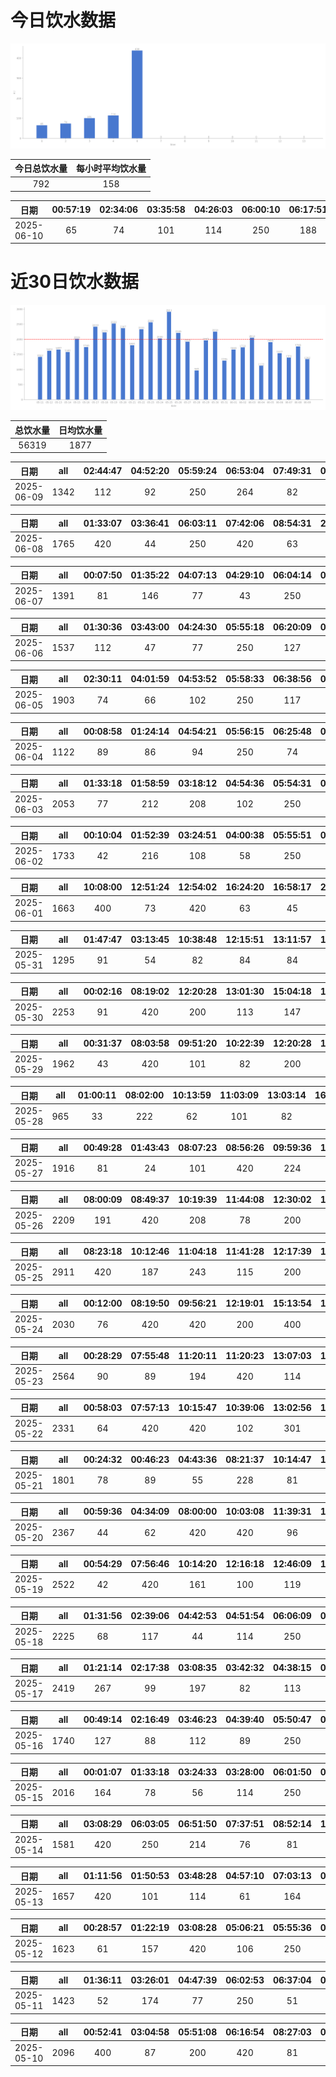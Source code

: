 # 今日饮水数据

<div align=center>
<img src="today.png" style="zoom: 100%;" />

| 今日总饮水量 | 每小时平均饮水量 |
| :----: | :----: |
| 792 | 158 |
</div>

| 日期 | 00:57:19 | 02:34:06 | 03:35:58 | 04:26:03 | 06:00:10 | 06:17:51 |
| :----: | :----: | :----: | :----: | :----: | :----: | :----: |
| 2025-06-10 | 65 | 74 | 101 | 114 | 250 | 188 |

# 近30日饮水数据

<div align=center>
<img src="30.png"style="zoom: 100%;" />

| 总饮水量 | 日均饮水量 |
| :----: | :----: |
| 56319 | 1877 |
</div>

| 日期 | all | 02:44:47 | 04:52:20 | 05:59:24 | 06:53:04 | 07:49:31 | 09:27:46 | 10:01:05 | 17:17:11 | 18:48:26 | 20:11:12 | 20:37:00 | 22:43:44 |
| :----: | :----: | :----: | :----: | :----: | :----: | :----: | :----: | :----: | :----: | :----: | :----: | :----: | :----: |
| 2025-06-09 | 1342 | 112 | 92 | 250 | 264 | 82 | 81 | 44 | 73 | 74 | 56 | 112 | 102 |

| 日期 | all | 01:33:07 | 03:36:41 | 06:03:11 | 07:42:06 | 08:54:31 | 20:38:03 | 21:47:53 | 22:46:31 |
| :----: | :----: | :----: | :----: | :----: | :----: | :----: | :----: | :----: | :----: |
| 2025-06-08 | 1765 | 420 | 44 | 250 | 420 | 63 | 72 | 76 | 420 |

| 日期 | all | 00:07:50 | 01:35:22 | 04:07:13 | 04:29:10 | 06:04:14 | 07:14:54 | 07:37:22 | 08:14:25 | 09:35:21 | 18:20:54 | 18:21:08 | 19:01:59 | 20:34:59 | 22:42:02 |
| :----: | :----: | :----: | :----: | :----: | :----: | :----: | :----: | :----: | :----: | :----: | :----: | :----: | :----: | :----: | :----: |
| 2025-06-07 | 1391 | 81 | 146 | 77 | 43 | 250 | 62 | 166 | 88 | 34 | 100 | 113 | 47 | 82 | 102 |

| 日期 | all | 01:30:36 | 03:43:00 | 04:24:30 | 05:55:18 | 06:20:09 | 07:03:21 | 09:07:03 | 18:04:55 | 20:38:24 | 22:29:13 |
| :----: | :----: | :----: | :----: | :----: | :----: | :----: | :----: | :----: | :----: | :----: | :----: |
| 2025-06-06 | 1537 | 112 | 47 | 77 | 250 | 127 | 244 | 101 | 300 | 91 | 188 |

| 日期 | all | 02:30:11 | 04:01:59 | 04:53:52 | 05:58:33 | 06:38:56 | 07:18:18 | 08:45:41 | 11:35:39 | 17:53:22 | 18:31:56 | 18:58:04 | 20:33:19 | 21:32:39 | 22:26:42 | 22:52:59 |
| :----: | :----: | :----: | :----: | :----: | :----: | :----: | :----: | :----: | :----: | :----: | :----: | :----: | :----: | :----: | :----: | :----: |
| 2025-06-05 | 1903 | 74 | 66 | 102 | 250 | 117 | 126 | 32 | 46 | 300 | 78 | 52 | 102 | 94 | 44 | 420 |

| 日期 | all | 00:08:58 | 01:24:14 | 04:54:21 | 05:56:15 | 06:25:48 | 07:10:43 | 16:41:10 | 19:11:44 | 20:33:43 | 21:08:46 | 22:53:33 |
| :----: | :----: | :----: | :----: | :----: | :----: | :----: | :----: | :----: | :----: | :----: | :----: | :----: |
| 2025-06-04 | 1122 | 89 | 86 | 94 | 250 | 74 | 104 | 200 | 54 | 62 | 62 | 47 |

| 日期 | all | 01:33:18 | 01:58:59 | 03:18:12 | 04:54:36 | 05:54:31 | 06:37:23 | 07:09:31 | 08:12:11 | 09:25:30 | 15:23:06 | 17:58:37 | 20:55:21 | 21:35:45 | 22:32:40 | 23:24:53 |
| :----: | :----: | :----: | :----: | :----: | :----: | :----: | :----: | :----: | :----: | :----: | :----: | :----: | :----: | :----: | :----: | :----: |
| 2025-06-03 | 2053 | 77 | 212 | 208 | 102 | 250 | 88 | 91 | 59 | 34 | 34 | 200 | 102 | 64 | 420 | 112 |

| 日期 | all | 00:10:04 | 01:52:39 | 03:24:51 | 04:00:38 | 05:55:51 | 06:53:05 | 07:52:24 | 09:21:12 | 13:39:16 | 17:13:43 | 20:29:21 | 20:57:20 | 22:49:34 | 23:51:03 |
| :----: | :----: | :----: | :----: | :----: | :----: | :----: | :----: | :----: | :----: | :----: | :----: | :----: | :----: | :----: | :----: |
| 2025-06-02 | 1733 | 42 | 216 | 108 | 58 | 250 | 104 | 69 | 97 | 103 | 200 | 93 | 74 | 32 | 287 |

| 日期 | all | 10:08:00 | 12:51:24 | 12:54:02 | 16:24:20 | 16:58:17 | 20:53:38 | 23:57:03 |
| :----: | :----: | :----: | :----: | :----: | :----: | :----: | :----: | :----: |
| 2025-06-01 | 1663 | 400 | 73 | 420 | 63 | 45 | 262 | 400 |

| 日期 | all | 01:47:47 | 03:13:45 | 10:38:48 | 12:15:51 | 13:11:57 | 14:32:06 | 17:11:03 | 21:27:51 | 21:41:57 | 21:59:56 | 22:32:33 | 23:12:20 | 23:57:22 |
| :----: | :----: | :----: | :----: | :----: | :----: | :----: | :----: | :----: | :----: | :----: | :----: | :----: | :----: | :----: |
| 2025-05-31 | 1295 | 91 | 54 | 82 | 84 | 84 | 112 | 98 | 300 | 44 | 98 | 90 | 67 | 91 |

| 日期 | all | 00:02:16 | 08:19:02 | 12:20:28 | 13:01:30 | 15:04:18 | 17:32:30 | 18:07:27 | 18:56:44 | 22:40:04 | 22:57:22 |
| :----: | :----: | :----: | :----: | :----: | :----: | :----: | :----: | :----: | :----: | :----: | :----: |
| 2025-05-30 | 2253 | 91 | 420 | 200 | 113 | 147 | 74 | 82 | 420 | 600 | 106 |

| 日期 | all | 00:31:37 | 08:03:58 | 09:51:20 | 10:22:39 | 12:20:28 | 13:03:47 | 14:52:41 | 16:44:16 | 17:34:15 | 18:41:00 | 19:54:40 | 22:17:55 | 22:42:40 | 23:30:27 |
| :----: | :----: | :----: | :----: | :----: | :----: | :----: | :----: | :----: | :----: | :----: | :----: | :----: | :----: | :----: | :----: |
| 2025-05-29 | 1962 | 43 | 420 | 101 | 82 | 200 | 56 | 289 | 88 | 34 | 34 | 232 | 200 | 101 | 82 |

| 日期 | all | 01:00:11 | 08:02:00 | 10:13:59 | 11:03:09 | 13:03:14 | 16:44:44 | 18:57:33 | 22:09:18 | 22:37:48 | 23:56:08 |
| :----: | :----: | :----: | :----: | :----: | :----: | :----: | :----: | :----: | :----: | :----: | :----: |
| 2025-05-28 | 965 | 33 | 222 | 62 | 101 | 82 | 85 | 101 | 113 | 89 | 77 |

| 日期 | all | 00:49:28 | 01:43:43 | 08:07:23 | 08:56:26 | 09:59:36 | 11:14:28 | 13:07:17 | 15:11:45 | 18:07:00 | 19:23:11 | 20:33:16 | 22:54:34 | 23:15:35 |
| :----: | :----: | :----: | :----: | :----: | :----: | :----: | :----: | :----: | :----: | :----: | :----: | :----: | :----: | :----: |
| 2025-05-27 | 1916 | 81 | 24 | 101 | 420 | 224 | 66 | 297 | 92 | 74 | 62 | 300 | 87 | 88 |

| 日期 | all | 08:00:09 | 08:49:37 | 10:19:39 | 11:44:08 | 12:30:02 | 13:09:17 | 14:27:49 | 15:20:06 | 15:49:27 | 17:39:18 | 19:37:19 | 20:08:00 | 21:37:43 | 22:04:14 | 23:39:18 |
| :----: | :----: | :----: | :----: | :----: | :----: | :----: | :----: | :----: | :----: | :----: | :----: | :----: | :----: | :----: | :----: | :----: |
| 2025-05-26 | 2209 | 191 | 420 | 208 | 78 | 200 | 92 | 92 | 101 | 91 | 74 | 34 | 136 | 300 | 102 | 90 |

| 日期 | all | 08:23:18 | 10:12:46 | 11:04:18 | 11:41:28 | 12:17:39 | 14:12:11 | 15:35:37 | 16:19:47 | 16:20:14 | 18:21:08 | 19:58:23 | 21:08:30 | 22:50:08 | 23:10:08 |
| :----: | :----: | :----: | :----: | :----: | :----: | :----: | :----: | :----: | :----: | :----: | :----: | :----: | :----: | :----: | :----: |
| 2025-05-25 | 2911 | 420 | 187 | 243 | 115 | 200 | 372 | 55 | 88 | 91 | 420 | 184 | 200 | 86 | 250 |

| 日期 | all | 00:12:00 | 08:19:50 | 09:56:21 | 12:19:01 | 15:13:54 | 15:18:24 | 16:12:39 | 17:34:00 | 18:23:10 | 21:49:16 | 23:09:38 |
| :----: | :----: | :----: | :----: | :----: | :----: | :----: | :----: | :----: | :----: | :----: | :----: | :----: |
| 2025-05-24 | 2030 | 76 | 420 | 420 | 200 | 400 | 22 | 167 | 71 | 65 | 100 | 89 |

| 日期 | all | 00:28:29 | 07:55:48 | 11:20:11 | 11:20:23 | 13:07:03 | 14:06:16 | 14:59:42 | 15:16:09 | 16:59:24 | 17:33:29 | 18:33:41 | 20:59:39 | 21:30:35 | 22:31:55 | 23:24:34 |
| :----: | :----: | :----: | :----: | :----: | :----: | :----: | :----: | :----: | :----: | :----: | :----: | :----: | :----: | :----: | :----: | :----: |
| 2025-05-23 | 2564 | 90 | 89 | 194 | 420 | 114 | 89 | 88 | 420 | 53 | 336 | 184 | 200 | 107 | 92 | 88 |

| 日期 | all | 00:58:03 | 07:57:13 | 10:15:47 | 10:39:06 | 13:02:56 | 14:59:51 | 16:33:01 | 17:37:17 | 19:01:15 | 19:32:56 | 21:37:00 | 22:08:11 |
| :----: | :----: | :----: | :----: | :----: | :----: | :----: | :----: | :----: | :----: | :----: | :----: | :----: | :----: |
| 2025-05-22 | 2331 | 64 | 420 | 420 | 102 | 301 | 101 | 129 | 98 | 197 | 87 | 300 | 112 |

| 日期 | all | 00:24:32 | 00:46:23 | 04:43:36 | 08:21:37 | 10:14:47 | 10:31:21 | 12:16:50 | 13:04:08 | 14:59:31 | 15:43:10 | 16:06:12 | 16:21:11 | 16:53:23 | 21:24:35 | 22:25:40 | 23:07:58 |
| :----: | :----: | :----: | :----: | :----: | :----: | :----: | :----: | :----: | :----: | :----: | :----: | :----: | :----: | :----: | :----: | :----: | :----: |
| 2025-05-21 | 1801 | 78 | 89 | 55 | 228 | 81 | 111 | 100 | 88 | 165 | 87 | 44 | 113 | 34 | 300 | 134 | 94 |

| 日期 | all | 00:59:36 | 04:34:09 | 08:00:00 | 10:03:08 | 11:39:31 | 12:20:50 | 12:42:07 | 13:13:58 | 14:31:04 | 15:29:12 | 16:03:35 | 16:42:15 | 17:38:16 | 19:36:15 | 21:00:38 | 21:41:40 | 23:36:28 |
| :----: | :----: | :----: | :----: | :----: | :----: | :----: | :----: | :----: | :----: | :----: | :----: | :----: | :----: | :----: | :----: | :----: | :----: | :----: |
| 2025-05-20 | 2367 | 44 | 62 | 420 | 420 | 96 | 100 | 77 | 92 | 76 | 63 | 112 | 107 | 83 | 88 | 200 | 250 | 77 |

| 日期 | all | 00:54:29 | 07:56:46 | 10:14:20 | 12:16:18 | 12:46:09 | 13:09:48 | 15:02:02 | 16:28:20 | 19:49:34 | 20:39:52 | 21:41:25 | 21:43:02 | 22:00:07 | 22:33:47 |
| :----: | :----: | :----: | :----: | :----: | :----: | :----: | :----: | :----: | :----: | :----: | :----: | :----: | :----: | :----: | :----: |
| 2025-05-19 | 2522 | 42 | 420 | 161 | 100 | 119 | 420 | 420 | 52 | 88 | 102 | 300 | 114 | 87 | 97 |

| 日期 | all | 01:31:56 | 02:39:06 | 04:42:53 | 04:51:54 | 06:06:09 | 06:14:58 | 07:39:42 | 09:37:55 | 15:11:43 | 16:23:07 | 17:09:07 | 19:15:55 | 20:38:32 | 21:03:38 | 21:04:27 | 22:16:42 | 22:56:30 | 23:39:34 |
| :----: | :----: | :----: | :----: | :----: | :----: | :----: | :----: | :----: | :----: | :----: | :----: | :----: | :----: | :----: | :----: | :----: | :----: | :----: | :----: |
| 2025-05-18 | 2225 | 68 | 117 | 44 | 114 | 250 | 109 | 114 | 89 | 56 | 91 | 66 | 500 | 77 | 46 | 102 | 82 | 211 | 89 |

| 日期 | all | 01:21:14 | 02:17:38 | 03:08:35 | 03:42:32 | 04:38:15 | 05:53:53 | 06:39:35 | 09:27:24 | 17:02:37 | 18:02:38 | 18:11:13 | 20:32:50 | 20:56:47 | 22:37:17 | 22:37:48 |
| :----: | :----: | :----: | :----: | :----: | :----: | :----: | :----: | :----: | :----: | :----: | :----: | :----: | :----: | :----: | :----: | :----: |
| 2025-05-17 | 2419 | 267 | 99 | 197 | 82 | 113 | 250 | 164 | 87 | 84 | 300 | 97 | 76 | 92 | 91 | 420 |

| 日期 | all | 00:49:14 | 02:16:49 | 03:46:23 | 04:39:40 | 05:50:47 | 06:12:26 | 07:21:34 | 09:28:53 | 18:50:25 | 20:49:28 | 20:49:35 | 22:01:06 | 22:56:24 |
| :----: | :----: | :----: | :----: | :----: | :----: | :----: | :----: | :----: | :----: | :----: | :----: | :----: | :----: | :----: |
| 2025-05-16 | 1740 | 127 | 88 | 112 | 89 | 250 | 98 | 102 | 88 | 300 | 56 | 102 | 227 | 101 |

| 日期 | all | 00:01:07 | 01:33:18 | 03:24:33 | 03:28:00 | 06:01:50 | 07:50:01 | 09:41:00 | 15:23:18 | 16:43:32 | 18:28:09 | 20:24:42 | 21:19:23 | 21:57:31 | 22:32:47 |
| :----: | :----: | :----: | :----: | :----: | :----: | :----: | :----: | :----: | :----: | :----: | :----: | :----: | :----: | :----: | :----: |
| 2025-05-15 | 2016 | 164 | 78 | 56 | 114 | 250 | 79 | 66 | 44 | 53 | 300 | 211 | 67 | 420 | 114 |

| 日期 | all | 03:08:29 | 06:03:05 | 06:51:50 | 07:37:51 | 08:52:14 | 17:18:00 | 18:01:04 | 18:42:10 | 20:35:46 | 20:54:41 | 22:45:16 |
| :----: | :----: | :----: | :----: | :----: | :----: | :----: | :----: | :----: | :----: | :----: | :----: | :----: |
| 2025-05-14 | 1581 | 420 | 250 | 214 | 76 | 81 | 63 | 200 | 65 | 77 | 112 | 23 |

| 日期 | all | 01:11:56 | 01:50:53 | 03:48:28 | 04:57:10 | 07:03:13 | 07:15:36 | 09:34:53 | 19:30:08 | 20:37:30 | 22:23:16 | 23:17:25 |
| :----: | :----: | :----: | :----: | :----: | :----: | :----: | :----: | :----: | :----: | :----: | :----: | :----: |
| 2025-05-13 | 1657 | 420 | 101 | 114 | 61 | 164 | 121 | 64 | 300 | 89 | 109 | 114 |

| 日期 | all | 00:28:57 | 01:22:19 | 03:08:28 | 05:06:21 | 05:55:36 | 07:13:25 | 07:44:14 | 09:24:03 | 17:20:42 | 19:34:19 | 20:32:06 | 22:33:40 | 22:43:12 |
| :----: | :----: | :----: | :----: | :----: | :----: | :----: | :----: | :----: | :----: | :----: | :----: | :----: | :----: | :----: |
| 2025-05-12 | 1623 | 61 | 157 | 420 | 106 | 250 | 84 | 76 | 44 | 79 | 56 | 87 | 126 | 77 |

| 日期 | all | 01:36:11 | 03:26:01 | 04:47:39 | 06:02:53 | 06:37:04 | 06:57:32 | 09:23:18 | 14:24:36 | 18:17:13 | 20:51:18 |
| :----: | :----: | :----: | :----: | :----: | :----: | :----: | :----: | :----: | :----: | :----: | :----: |
| 2025-05-11 | 1423 | 52 | 174 | 77 | 250 | 51 | 420 | 34 | 83 | 200 | 82 |

| 日期 | all | 00:52:41 | 03:04:58 | 05:51:08 | 06:16:54 | 08:27:03 | 09:30:20 | 16:31:14 | 19:52:53 | 20:37:47 | 21:05:15 | 22:21:23 | 22:51:02 | 23:00:54 | 23:47:50 |
| :----: | :----: | :----: | :----: | :----: | :----: | :----: | :----: | :----: | :----: | :----: | :----: | :----: | :----: | :----: | :----: |
| 2025-05-10 | 2096 | 400 | 87 | 200 | 420 | 81 | 84 | 67 | 300 | 52 | 47 | 131 | 87 | 73 | 67 |

